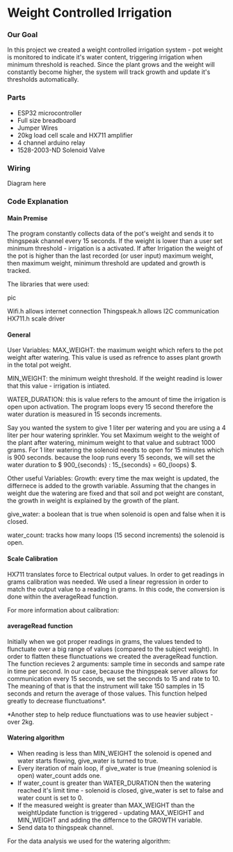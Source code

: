# Weight Controlled Irrigation

### Our Goal
In this project we created a weight controlled irrigation system - pot weight is monitored to indicate it's water content, triggering irrigation when minimum threshold is reached. Since the plant grows and the weight will constantly become higher, the system will track growth and update it's thresholds automatically.

###  Parts

* ESP32 microcontroller
* Full size breadboard
* Jumper Wires
* 20kg load cell scale and HX711 amplifier
* 4 channel arduino relay
* 1528-2003-ND Solenoid Valve

### Wiring 

Diagram here

### Code Explanation

#### Main Premise
The program constantly collects data of the pot's weight and sends it to thingspeak channel every 15 seconds. If the weight is lower than a user set minimum threshold - irrigation is a activated. If after Irrigation the weight of the pot is higher than the last recorded (or user input) maximum weight, then maximum weight, minimum threshold are updated and growth is tracked.


The libraries that were used:

pic

Wifi.h allows internet connection
Thingspeak.h allows I2C communication
HX711.h scale driver


#### General

User Variables:
MAX_WEIGHT: the maximum weight which refers to the pot weight after watering. This value is used as refrence to asses plant growth in the total pot weight.

MIN_WEIGHT: the minimum weight threshold. If the weight readind is lower that this value - irrigation is intiated.

WATER_DURATION: this is value refers to the amount of time the irrigation is open upon activation. The program loops every 15 second therefore the water duration is measured in 15 seconds increments.

Say you wanted the system to give 1 liter per watering and you are using a 4 liter per hour watering sprinkler.
You set Maximum weight to the weight of the plant after watering, minimum weight to that value and subtract 1000 grams. For 1 liter watering the solenoid needts to open for 15 minutes which is 900 seconds. because the loop runs every 15 seconds, we will set the water duration to  $ 900_{seconds} : 15_{seconds} = 60_{loops} $.

Other useful Variables:
Growth: every time the max weight is updated, the differnece is added to the growth variable. Assuming that the changes in weight due the watering are fixed and that soil and pot weight are constant, the growth in weight is explained by the growth of the plant.

give_water: a boolean that is true when solenoid is open and false when it is closed.

water_count: tracks how many loops (15 second increments) the solenoid is open.

#### Scale Calibration
HX711 translates force to Electrical output values. In order to get readings in grams calibration was needed. We used a linear regression in order to match the output value to a reading in grams. In this code, the conversion is done within the averageRead function.

For more information about calibration:



#### averageRead function
Initially when we got proper readings in grams, the values tended to flunctuate over a big range of values (compared to the subject weight). In order to flatten these flunctuations we created the averageRead function.
The function recieves 2 arguments: sample time in seconds and sampe rate in time per second.
In our case, because the thingspeak server allows for communication every 15 seconds, we set the seconds to 15 and rate to 10. The meaning of that is that the instrument will take 150 samples in 15 seconds and return the average of those values. This function helped greatly to decrease flunctuations*. 

*Another step to help reduce flunctuations was to use heavier subject - over 2kg.

#### Watering algorithm

* When reading is less than MIN_WEIGHT the solenoid is opened and water starts flowing, give_water is turned to true. 
* Every iteration of main loop, if give_water is true (meaning soleniod is open) water_count adds one.
* If water_count is greater than WATER_DURATION then the watering reached it's limit time - solenoid is closed, give_water is set to false and water count is set to 0. 
* If the measured weight is greater than MAX_WEIGHT than the weightUpdate function is triggered - updating MAX_WEIGHT and MIN_WEIGHT and adding the differnce to the GROWTH variable.
* Send data to thingspeak channel.

For the data analysis we used for the watering algorithm:




```python

```


```python

```

